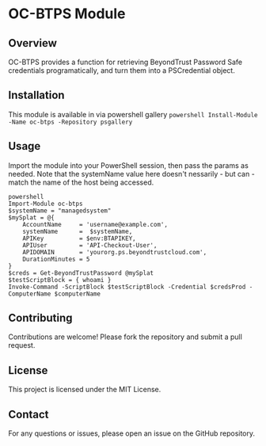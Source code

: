 # OC-BTPS Module

## Overview

OC-BTPS provides a function for retrieving BeyondTrust Password Safe credentials programatically, and turn them into a PSCredential object.

## Installation

This module is available in via powershell gallery
`powershell Install-Module -Name oc-btps -Repository psgallery`

## Usage

Import the module into your PowerShell session, then pass the params as needed.
Note that the systemName value here doesn't nessarily - but can - match the name of the host being accessed.

```
powershell
Import-Module oc-btps
$systemName = "managedsystem"
$mySplat = @{
    AccountName     = 'username@example.com',
    systemName      =  $systemName,
    APIKey          = $env:BTAPIKEY,
    APIUser         = 'API-Checkout-User',
    APIDOMAIN       = 'yourorg.ps.beyondtrustcloud.com',
    DurationMinutes = 5
}
$creds = Get-BeyondTrustPassword @mySplat
$testScriptBlock = { whoami }
Invoke-Command -ScriptBlock $testScriptBlock -Credential $credsProd -ComputerName $computerName
```

## Contributing

Contributions are welcome! Please fork the repository and submit a pull request.

## License

This project is licensed under the MIT License.

## Contact

For any questions or issues, please open an issue on the GitHub repository.
